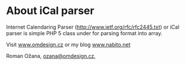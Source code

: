 # About iCal parser

Internet Calendaring Parser (http://www.ietf.org/rfc/rfc2445.txt) or iCal parser is simple PHP 5 class under for parsing format into array.

Visit www.omdesign.cz or my blog www.nabito.net

Roman Ožana, ozana@omdesign.cz,